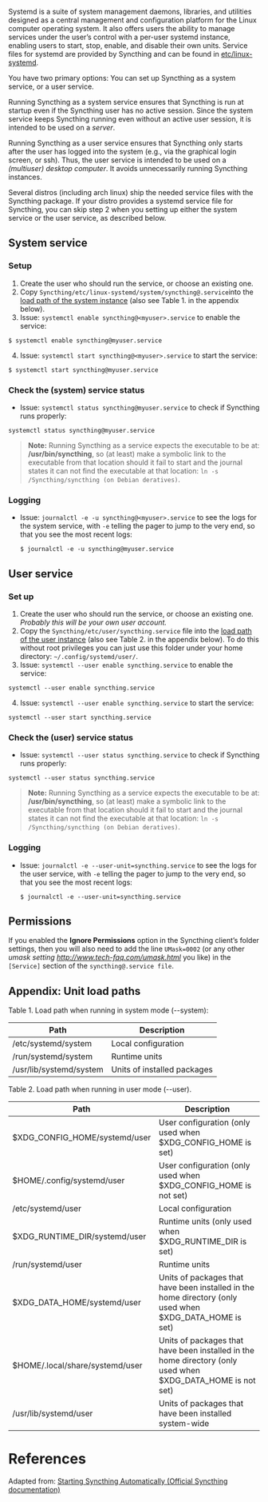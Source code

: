 Systemd is a suite of system management daemons, libraries, and utilities designed as a central management and configuration platform for the Linux computer operating system. It also offers users the ability to manage services under the user’s control with a per-user systemd instance, enabling users to start, stop, enable, and disable their own units. Service files for systemd are provided by Syncthing and can be found in [etc/linux-systemd][2].

You have two primary options: You can set up Syncthing as a system service, or a user service.

Running Syncthing as a system service ensures that Syncthing is run at startup even if the Syncthing user has no active session. Since the system service keeps Syncthing running even without an active user session, it is intended to be used on a _server_.

Running Syncthing as a user service ensures that Syncthing only starts after the user has logged into the system (e.g., via the graphical login screen, or ssh). Thus, the user service is intended to be used on a _(multiuser) desktop computer_. It avoids unnecessarily running Syncthing instances.

Several distros (including arch linux) ship the needed service files with the Syncthing package. If your distro provides a systemd service file for Syncthing, you can skip step 2 when you setting up either the system service or the user service, as described below.

## System service

### Setup

1. Create the user who should run the service, or choose an existing one.
2. Copy `Syncthing/etc/linux-systemd/system/syncthing@.service`into the [load path of the system instance][3] (also see Table 1. in the appendix below).
3. Issue: `systemctl enable syncthing@<myuser>.service` to enable the service:
  ```shell
  $ systemctl enable syncthing@myuser.service
  ```
4. Issue: `systemctl start syncthing@<myuser>.service` to start the service:
  ```shell
  $ systemctl start syncthing@myuser.service
  ```


### Check the (system) service status

- Issue: `systemctl status syncthing@myuser.service` to check if Syncthing runs properly:
```shell
systemctl status syncthing@myuser.service
```

> **Note:** Running Syncthing as a service expects the executable to be at: **/usr/bin/syncthing**, so (at least) make a symbolic link to the executable from that location should it fail to start and the journal states it can not find the executable at that location: `ln -s /Syncthing/syncthing (on Debian deratives)`.

### Logging

- Issue: `journalctl -e -u syncthing@<myuser>.service` to see the logs for the system service, with `-e` telling the pager to jump to the very end, so that you see the most recent logs:
  ```shell
  $ journalctl -e -u syncthing@myuser.service
  ```

## User service

### Set up

1. Create the user who should run the service, or choose an existing one. _Probably this will be your own user account._
2. Copy the `Syncthing/etc/user/syncthing.service` file into the  [load path of the user instance][3] (also see Table 2. in the appendix below). To do this without root privileges you can just use this folder under your home directory: `~/.config/systemd/user/`.
3. Issue: `systemctl --user enable syncthing.service` to enable the service:
  ```shell
  systemctl --user enable syncthing.service
  ```
4. Issue: `systemctl --user enable syncthing.service` to start the service:
  ```shell
  systemctl --user start syncthing.service
```

### Check the (user) service status

- Issue: `systemctl --user status syncthing.service` to check if Syncthing runs properly:
```shell
systemctl --user status syncthing.service
```

> **Note:** Running Syncthing as a service expects the executable to be at: **/usr/bin/syncthing**, so (at least) make a symbolic link to the executable from that location should it fail to start and the journal states it can not find the executable at that location: `ln -s /Syncthing/syncthing (on Debian deratives)`.


### Logging

- Issue: `journalctl -e --user-unit=syncthing.service` to see the logs for the user service, with `-e` telling the pager to jump to the very end, so that you see the most recent logs:
  ```shell
  $ journalctl -e --user-unit=syncthing.service
  ```


## Permissions

If you enabled the **Ignore Permissions** option in the Syncthing client’s folder settings, then you will also need to add the line `UMask=0002` (or any other _umask setting <http://www.tech-faq.com/umask.html>_ you like) in the `[Service]` section of the `syncthing@.service file`.


## Appendix: Unit load paths

Table 1. Load path when running in system mode (--system):

|Path|Description|
|----|-----------|
|/etc/systemd/system|Local configuration|Used in Debian Jessie LXC ARM7.1 container|
|/run/systemd/system|Runtime units|
|/usr/lib/systemd/system|Units of installed packages|

Table 2. Load path when running in user mode (--user).

|Path|Description|
|----|-----------|
|$XDG_CONFIG_HOME/systemd/user|User configuration (only used when $XDG_CONFIG_HOME is set)|
|$HOME/.config/systemd/user|User configuration (only used when $XDG_CONFIG_HOME is not set)|
|/etc/systemd/user|Local configuration|
|$XDG_RUNTIME_DIR/systemd/user|Runtime units (only used when $XDG_RUNTIME_DIR is set)|
|/run/systemd/user|Runtime units|
|$XDG_DATA_HOME/systemd/user|Units of packages that have been installed in the home directory (only used when $XDG_DATA_HOME is set)|
|$HOME/.local/share/systemd/user|Units of packages that have been installed in the home directory (only used when $XDG_DATA_HOME is not set)|
|/usr/lib/systemd/user|Units of packages that have been installed system-wide|


# References
Adapted from: [Starting Syncthing Automatically (Official Syncthing documentation)][1]


<!-- REFERENCES -->
[1]:https://docs.syncthing.net/users/autostart.html?highlight=starting#using-systemd
[2]:https://github.com/syncthing/syncthing/tree/master/etc/linux-systemd
[3]:https://www.freedesktop.org/software/systemd/man/systemd.unit.html#Unit%20File%20Load%20Path
